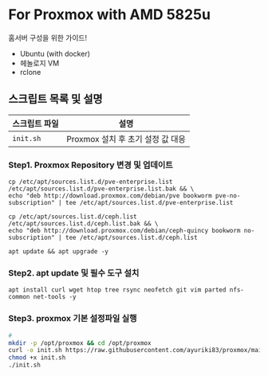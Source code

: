 # For Proxmox with AMD 5825u

홈서버 구성을 위한 가이드!
- Ubuntu (with docker)
- 헤놀로지 VM
- rclone

## 스크립트 목록 및 설명

| 스크립트 파일 | 설명 |
| --- | --- |
| `init.sh` | Proxmox 설치 후 초기 설정 값 대응 |

### Step1. Proxmox Repository 변경 및 업데이트
```
cp /etc/apt/sources.list.d/pve-enterprise.list /etc/apt/sources.list.d/pve-enterprise.list.bak && \
echo "deb http://download.proxmox.com/debian/pve bookworm pve-no-subscription" | tee /etc/apt/sources.list.d/pve-enterprise.list

cp /etc/apt/sources.list.d/ceph.list /etc/apt/sources.list.d/ceph.list.bak && \
echo "deb http://download.proxmox.com/debian/ceph-quincy bookworm no-subscription" | tee /etc/apt/sources.list.d/ceph.list

apt update && apt upgrade -y
```

### Step2. apt update 및 필수 도구 설치
```
apt install curl wget htop tree rsync neofetch git vim parted nfs-common net-tools -y
```

### Step3. proxmox 기본 설정파일 실행
```bash
# 
mkdir -p /opt/proxmox && cd /opt/proxmox
curl -o init.sh https://raw.githubusercontent.com/ayuriki83/proxmox/main/init.sh
chmod +x init.sh
./init.sh
```
